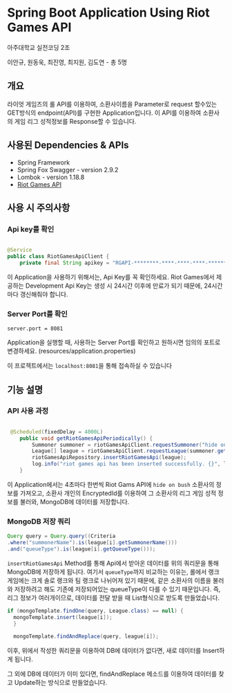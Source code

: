 # Spring Boot Application Using Riot Games API
아주대학교 실전코딩 2조

이안규, 원동욱, 최진영, 최지원, 김도연 - 총 5명


## 개요
라이엇 게임즈의 롤 API를 이용하여, 소환사이름을 Parameter로 request 할수있는 GET방식의 endpoint(API)를 구현한 Application입니다.
이 API를 이용하여 소환사의 게임 리그 성적정보를 Response할 수 있습니다.

## 사용된 Dependencies & APIs
- Spring Framework
- Spring Fox Swagger - version 2.9.2
- Lombok - version 1.18.8
- [Riot Games API](<https://developer.riotgames.com/>)

## 사용 시 주의사항
### Api key를 확인

```java

@Service
public class RiotGamesApiClient {
    private final String apikey = "RGAPI-********-****-****-****-*********"; // <-자신의 Api key를 사용하세요.

```

이 Application을 사용하기 위해서는, Api Key를 꼭 확인하세요. Riot Games에서 제공하는 Development Api Key는 생성 시 24시간 이후에 만료가 되기 때문에,
24시간마다 갱신해줘야 합니다.

### Server Port를 확인
```properties
server.port = 8081
```
Application을 실행할 때, 사용하는 Server Port를 확인하고 원하시면 임의의 포트로 변경하세요. (resources/application.properties)

이 프로젝트에서는 `localhost:8081`을 통해 접속하실 수 있습니다


## 기능 설명
### API 사용 과정

```java

 @Scheduled(fixedDelay = 4000L)
    public void getRiotGamesApiPeriodically() {
        Summoner summoner = riotGamesApiClient.requestSummoner("hide on bush");
        League[] league = riotGamesApiClient.requestLeague(summoner.getId());
        riotGamesApiRepository.insertRiotGamesApi(league);
        log.info("riot games api has been inserted successfully. {}", league);
    }

```
이 Application에서는 4초마다 한번씩 Riot Gams API에 `hide on bush` 소환사의 정보를 가져오고, 소환사 개인의 EncryptedId를 이용하여 그 소환사의 리그 게임
성적 정보를 불러와, MongoDB에 데이터를 저장합니다.

### MongoDB 저장 쿼리

```java
Query query = Query.query((Criteria
.where("summonerName").is(league[i].getSummonerName()))
.and("queueType").is(league[i].getQueueType()));

```
`insertRiotGamesApi` Method를 통해 Api에서 받아온 데이터를 위의 쿼리문을 통해 MongoDB에 저장하게 됩니다.
여기서 `queueType`까지 비교하는 이유는, 롤에서 랭크 게임에는 크게 솔로 랭크와 팀 랭크로 나뉘어져 있기 때문에,
같은 소환사의 이름을 불러와 저장하려고 해도 기존에 저장되어있는 queueType이 다를 수 있기 때문입니다.
즉, 리그 정보가 여러개이므로, 데이터를 전달 받을 때 List형식으로 받도록 만들었습니다.

```java
if (mongoTemplate.findOne(query, League.class) == null) {
  mongoTemplate.insert(league[i]);
  }
  
  mongoTemplate.findAndReplace(query, league[i]);
```
이후, 위에서 작성한 쿼리문을 이용하여 DB에 데이터가 없다면, 새로 데이터를 Insert하게 됩니다.

그 외에 DB에 데이터가 이미 있다면, findAndReplace 메소드를 이용하여 데이터를 찾고 Update하는 방식으로 만들었습니다.
